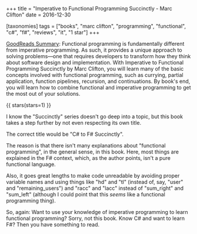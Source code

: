 +++
title = "Imperative to Functional Programming Succinctly - Marc Clifton"
date = 2016-12-30

[taxonomies]
tags = ["books", "marc clifton", "programming", "functional", "c#", "f#",
"reviews", "it", "1 star"]
+++

[GoodReads Summary](https://www.goodreads.com/book/show/23434690-imperative-to-functional-programming-succinctly):
Functional programming is fundamentally different from imperative programming.
As such, it provides a unique approach to solving problems—one that requires
developers to transform how they think about software design and
implementation. With Imperative to Functional Programming Succinctly by Marc
Clifton, you will learn many of the basic concepts involved with functional
programming, such as currying, partial application, function pipelines,
recursion, and continuations. By book's end, you will learn how to combine
functional and imperative programming to get the most out of your solutions.

<!-- more -->

{{ stars(stars=1) }}

I know the "Succinctly" series doesn't go deep into a topic, but this book
takes a step further by not even respecting its own title.

The correct title would be "C# to F# Succinctly".

The reason is that there isn't many explanations about "functional
programming", in the general sense, in this book. Here, most things are
explained in the F# context, which, as the author points, isn't a pure
functional language.

Also, it goes great lengths to make code unreadable by avoiding proper
variable names and using things like "hd" and "tl" (instead of, say, "user"
and "remaining_users") and "racc" and "lacc" instead of "sum_right" and
"sum_left" (although I could point that this *seems* like a functional
programming thing).

So, again: Want to use your knowledge of imperative programming to learn
functional programming? Sorry, not this book. Know C# and want to learn F#?
Then you have something to read.
